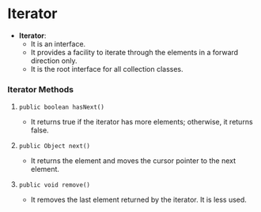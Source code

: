 # Iterator

- **Iterator**:
  - It is an interface.
  - It provides a facility to iterate through the elements in a forward direction only.
  - It is the root interface for all collection classes.

### Iterator Methods

1. `public boolean hasNext()`
   - It returns true if the iterator has more elements; otherwise, it returns false.

2. `public Object next()`
   - It returns the element and moves the cursor pointer to the next element.

3. `public void remove()`
   - It removes the last element returned by the iterator. It is less used.
